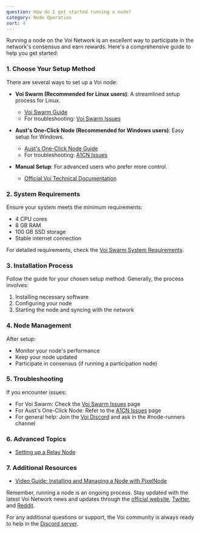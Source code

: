 ```yaml
---
question: How do I get started running a node?
category: Node Operation
sort: 4
---
```


Running a node on the Voi Network is an excellent way to participate in the network's consensus and earn rewards. Here's a comprehensive guide to help you get started:

### 1. Choose Your Setup Method

There are several ways to set up a Voi node:

- **Voi Swarm (Recommended for Linux users)**: A streamlined setup process for Linux.
  - [Voi Swarm Guide](https://voinetwork.github.io/voi-swarm)
  - For troubleshooting: [Voi Swarm Issues](https://github.com/VoiNetwork/voi-swarm/issues)

- **Aust's One-Click Node (Recommended for Windows users)**: Easy setup for Windows.
  - [Aust's One-Click Node Guide](https://github.com/AustP/austs-one-click-node)
  - For troubleshooting: [A1CN Issues](https://github.com/AustP/austs-one-click-node/issues)

- **Manual Setup**: For advanced users who prefer more control.
  - [Official Voi Technical Documentation](https://docs.voi.network/)

### 2. System Requirements

Ensure your system meets the minimum requirements:

- 4 CPU cores
- 8 GB RAM
- 100 GB SSD storage
- Stable internet connection

For detailed requirements, check the [Voi Swarm System Requirements](https://voinetwork.github.io/voi-swarm/installation/system-requirements/).

### 3. Installation Process

Follow the guide for your chosen setup method. Generally, the process involves:

1. Installing necessary software
2. Configuring your node
3. Starting the node and syncing with the network

### 4. Node Management

After setup:

- Monitor your node's performance
- Keep your node updated
- Participate in consensus (if running a participation node)

### 5. Troubleshooting

If you encounter issues:

- For Voi Swarm: Check the [Voi Swarm Issues](https://github.com/VoiNetwork/voi-swarm/issues) page
- For Aust's One-Click Node: Refer to the [A1CN Issues](https://github.com/AustP/austs-one-click-node/issues) page
- For general help: Join the [Voi Discord](https://discord.gg/voi-network) and ask in the #node-runners channel

### 6. Advanced Topics

- [Setting up a Relay Node](https://voinetwork.github.io/voi-swarm/advanced-node-running/relay-node/)

### 7. Additional Resources

- [Video Guide: Installing and Managing a Node with PixelNode](https://www.youtube.com/watch?v=BbuViDosZbE)


Remember, running a node is an ongoing process. Stay updated with the latest Voi Network news and updates through the [official website](https://voi.network), [Twitter](https://twitter.com/Voi_Net), and [Reddit](https://www.reddit.com/r/Voi_Net/).

For any additional questions or support, the Voi community is always ready to help in the [Discord server](https://discord.gg/voi-network).

